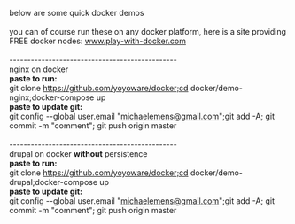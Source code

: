 below are some quick docker demos<br>
<br>
you can of course run these on any docker platform, here is a site providing FREE docker nodes:
www.play-with-docker.com<br>
<br>
-----------------------------------------------<br>
nginx on docker<br>
<b>paste to run:</b><br>
git clone https://github.com/yoyoware/docker;cd docker/demo-nginx;docker-compose up<br>
<b>paste to update git:</b><br>
git config --global user.email "michaelemens@gmail.com";git add -A; git commit -m "comment"; git push origin master<br>
<br>
-----------------------------------------------<br>
drupal on docker <b>without</b> persistence<br>
<b>paste to run:</b><br>
git clone https://github.com/yoyoware/docker;cd docker/demo-drupal;docker-compose up<br>
<b>paste to update git:</b><br>
git config --global user.email "michaelemens@gmail.com";git add -A; git commit -m "comment"; git push origin master<br>
<br>






